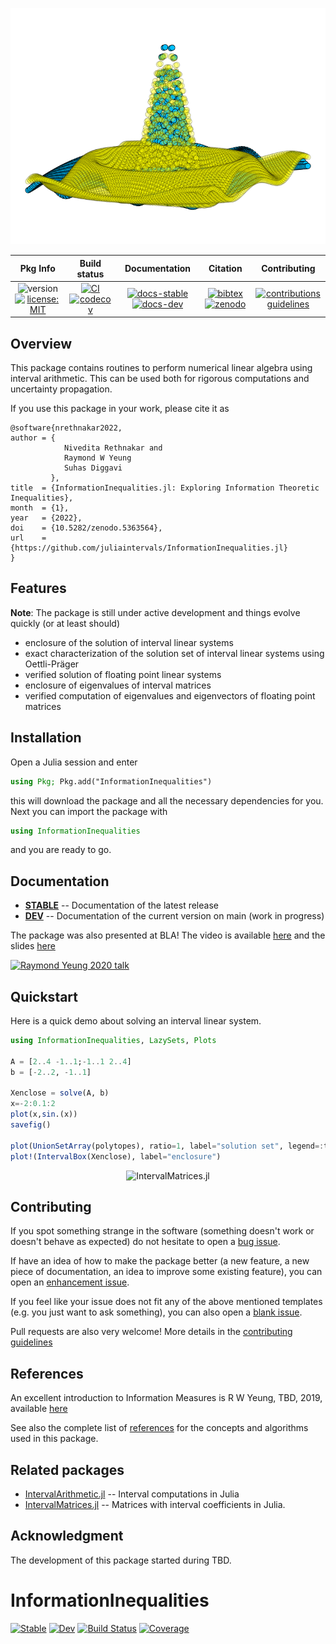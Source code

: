 
![](docs/src/assets/logo1.svg)

| **Pkg Info** | **Build status** | **Documentation** | **Citation** | **Contributing** |
|:------------:|:----------------:|:-----------------:|:------------:|:----------------:|
|![version][ver-img][![license: MIT][mit-img]](LICENSE)|[![CI][ci-img]][ci-url][![codecov][cov-img]][cov-url]|[![docs-stable][stable-img]][stable-url][![docs-dev][dev-img]][dev-url]|[![bibtex][bib-img]][bib-url][![zenodo][doi-img]][doi-url]| [![contributions guidelines][contrib-img]][contrib-url]|


## Overview

This package contains routines to perform numerical linear algebra using interval arithmetic. This can be used both for rigorous computations and uncertainty propagation.

If you use this package in your work, please cite it as

```
@software{nrethnakar2022,
author = {
            Nivedita Rethnakar and
            Raymond W Yeung
            Suhas Diggavi
         },
title  = {InformationInequalities.jl: Exploring Information Theoretic Inequalities},
month  = {1},
year   = {2022},
doi    = {10.5282/zenodo.5363564},
url    = {https://github.com/juliaintervals/InformationInequalities.jl}
}
```

## Features

**Note**: The package is still under active development and things evolve quickly (or at least should)

- enclosure of the solution of interval linear systems
- exact characterization of the solution set of interval linear systems using Oettli-Präger
- verified solution of floating point linear systems
- enclosure of eigenvalues of interval matrices
- verified computation of eigenvalues and eigenvectors of floating point matrices

## Installation

Open a Julia session and enter

```julia
using Pkg; Pkg.add("InformationInequalities")
```

this will download the package and all the necessary dependencies for you. Next you can import the package with

```julia
using InformationInequalities
```

and you are ready to go.

## Documentation
- [**STABLE**][stable-url] -- Documentation of the latest release
- [**DEV**][dev-url] -- Documentation of the current version on main (work in progress)

The package was also presented at BLA! The video is available [here](https://youtu.be/QHEV9Ie6spo) and the slides [here](https://youtu.be/QHEV9Ie6spo)

[![Raymond Yeung 2020 talk](https://img.youtube.com/vi/QHEV9Ie6spo/0.jpg)](https://youtu.be/QHEV9Ie6spo)

## Quickstart

Here is a quick demo about solving an interval linear system.

```julia
using InformationInequalities, LazySets, Plots

A = [2..4 -1..1;-1..1 2..4]
b = [-2..2, -1..1]

Xenclose = solve(A, b)
x=-2:0.1:2
plot(x,sin.(x))
savefig()

plot(UnionSetArray(polytopes), ratio=1, label="solution set", legend=:top)
plot!(IntervalBox(Xenclose), label="enclosure")
```
<p align="center">
    <img src="docs/src/assets/quickstart.png" alt="IntervalMatrices.jl" width="450"/>
</p>

## Contributing

If you spot something strange in the software (something doesn't work or doesn't behave as expected) do not hesitate to open a [bug issue](https://github.com/InformationInequalities.jl/issues/new?assignees=&labels=bug&template=bug_report.md&title=%5BBUG%5D).

If have an idea of how to make the package better (a new feature, a new piece of documentation, an idea to improve some existing feature), you can open an [enhancement issue](https://github.com/InformationInequalities.jl/issues/new?assignees=&labels=enhancement&template=feature_request.md&title=%5Bfeature+request%5D%3A+). 

If you feel like your issue does not fit any of the above mentioned templates (e.g. you just want to ask something), you can also open a [blank issue](https://github.com/InformationInequalities.jl/issues/new).

Pull requests are also very welcome! More details in the [contributing guidelines](https://nivupai.github.io/InformationInequalities.jl/stable/CONTRIBUTING/)



## References

An excellent introduction to Information Measures is
R W Yeung, TBD, 2019, available [here](https://www.bla.du/xx.pdf)

See also the complete list of [references](https://nivupai.github.io/InformationInequalities.jl/dev/references) for the concepts and algorithms used in this package.

## Related packages

- [IntervalArithmetic.jl](https://github.com/juliaintervals/IntervalArithmetic.jl) -- Interval computations in Julia
- [IntervalMatrices.jl](https://github.com/JuliaReach/IntervalMatrices.jl) -- Matrices with interval coefficients in Julia.

## Acknowledgment

The development of this package started during TBD.

[ver-img]: https://img.shields.io/github/v/release/juliaintervals/IntervalLinearAlgebra.jl
[mit-img]: https://img.shields.io/badge/license-MIT-yellow.svg

[ci-img]: https://github.com/juliaintervals/IntervalLinearAlgebra.jl/workflows/CI/badge.svg
[ci-url]: https://github.com/juliaintervals/IntervalLinearAlgebra.jl/actions

[cov-img]: https://codecov.io/gh/juliaintervals/IntervalLinearAlgebra.jl/branch/main/graph/badge.svg?token=mgCzKMPiwK
[cov-url]: https://codecov.io/gh/juliaintervals/IntervalLinearAlgebra.jl

[stable-img]: https://img.shields.io/badge/docs-stable-blue.svg
[stable-url]: https://juliaintervals.github.io/IntervalLinearAlgebra.jl/stable

[dev-img]: https://img.shields.io/badge/docs-dev-blue.svg
[dev-url]: https://juliaintervals.github.io/IntervalLinearAlgebra.jl/dev

[bib-img]: https://img.shields.io/badge/bibtex-citation-green
[bib-url]: ./CITATION.bib

[doi-img]: https://img.shields.io/badge/zenodo-DOI-blue
[doi-url]: https://doi.org/10.5281/zenodo.5363563

[contrib-img]: https://img.shields.io/badge/contributing-guidelines-orange
[contrib-url]: https://juliaintervals.github.io/IntervalLinearAlgebra.jl/stable/CONTRIBUTING/

[style-img]: https://img.shields.io/badge/code%20style-blue-4495d1.svg
[style-url]: https://github.com/invenia/BlueStyle

# InformationInequalities

[![Stable](https://img.shields.io/badge/docs-stable-blue.svg)](https://nivupai.github.io/InformationInequalities.jl/stable)
[![Dev](https://img.shields.io/badge/docs-dev-blue.svg)](https://nivupai.github.io/InformationInequalities.jl/dev)
[![Build Status](https://github.com/nivupai/InformationInequalities.jl/actions/workflows/CI.yml/badge.svg?branch=main)](https://github.com/nivupai/InformationInequalities.jl/actions/workflows/CI.yml?query=branch%3Amain)
[![Coverage](https://codecov.io/gh/nivupai/InformationInequalities.jl/branch/main/graph/badge.svg)](https://codecov.io/gh/nivupai/InformationInequalities.jl)
